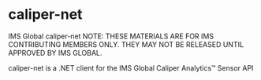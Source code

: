 # caliper-net
IMS Global caliper-net
NOTE: THESE MATERIALS ARE FOR IMS CONTRIBUTING MEMBERS ONLY. THEY MAY NOT BE RELEASED UNTIL APPROVED BY IMS GLOBAL.

caliper-net is a .NET client for the IMS Global Caliper Analytics™ Sensor API
